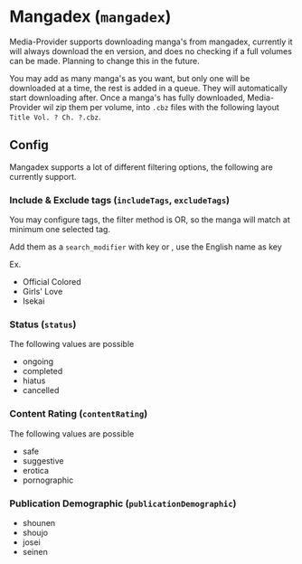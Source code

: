 # Mangadex (`mangadex`)

Media-Provider supports downloading manga's from mangadex, currently it will always download the en version, and does no checking if a full volumes can be made. Planning to change this in the future.

You may add as many manga's as you want, but only one will be downloaded at a time, the rest is added in a queue. They will automatically start downloading after. Once a manga's has fully downloaded, Media-Provider wil zip them per volume, into `.cbz` files with the following layout `Title Vol. ? Ch. ?.cbz`.


## Config

Mangadex supports a lot of different filtering options, the following are currently support.

### Include & Exclude tags (`includeTags`, `excludeTags`)
You may configure tags, the filter method is OR, so the manga will match at minimum one selected tag.

Add them as a `search_modifier` with key  or , use the English name as key

Ex.
- Official Colored
- Girls' Love
- Isekai

### Status (`status`)
The following values are possible
- ongoing
- completed
- hiatus
- cancelled

### Content Rating (`contentRating`)
The following values are possible
- safe
- suggestive
- erotica
- pornographic

### Publication Demographic (`publicationDemographic`)
- shounen
- shoujo
- josei
- seinen